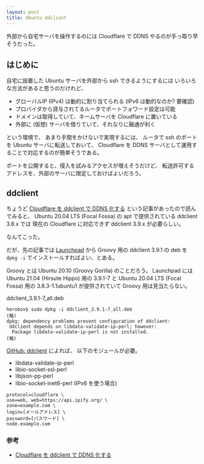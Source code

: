 ```yaml
---
layout: post
title: Ubuntu ddclient
---
```

外部から自宅サーバを操作するのには
Cloudflare で DDNS やるのが手っ取り早そうだった。

## はじめに

自宅に設置した Ubuntu サーバを外部から ssh できるようにするには
いろいろな方法があると思うのだけれど、

+ グローバルIP (IPv4) は動的に割り当てられる (IPv6 は動的なのか? 要確認)
+ プロバイダから貸与されてるルータでポートフォワード設定は可能
+ ドメインは取得していて、ネームサーバを Cloudflare に置いている
+ 外部に (仮想) サーバを借りていて、それなりに融通が利く

という環境で、
あまり手間をかけないで実現するには、
ルータで ssh のポートを Ubuntu サーバに転送しておいて、
Cloudflare を DDNS サーバとして運用することで対応するのが簡単そうである。

ポートを公開すると、侵入を試みるアクセスが増えそうだけど、
転送許可するアドレスを、外部のサーバに限定しておけばよいだろう。

## ddclient

ちょうど
[Cloudflare を ddclient で DDNS 化する](https://zenn.dev/akaregi/articles/4a0db32a4d40a7)
という記事があったので読んでみると、
Ubuntu 20.04 LTS (Focal Fossa) の apt で提供されている ddclient 3.8.x では
現在の Cloudflare に対応できず ddclient 3.9.x が必要らしい。

なんてこった。

だが、先の記事では
[Launchpad](https://launchpad.net/ubuntu/+source/ddclient)
から
Groovy 用の ddclient 3.9.1 の deb を `dpkg -i` でインストールすればよい、とある。

Groovy とは Ubuntu 20.10 (Groovy Gorilla) のことだろう。
Launchpad には Ubuntu 21.04 (Hirsute Hippo) 用の 3.9.1-7 と
Ubuntu 20.04 LTS (Focal Fossa) 用の 3.8.3-1.1ubuntu1 が提供されていて
Groovy 用は見当たらない。

ddclient_3.9.1-7_all.deb

```
herobox$ sudo dpkg -i ddclient_3.9.1-7_all.deb
(略)
dpkg: dependency problems prevent configuration of ddclient:
 ddclient depends on libdata-validate-ip-perl; however:
  Package libdata-validate-ip-perl is not installed.
(略)
```

[GitHub: ddclient](https://github.com/ddclient/ddclient#ubuntu-style-rc-files-and-daemon-mode)
によれば、
以下のモジュールが必要。

+ libdata-validate-ip-perl
+ libio-socket-ssl-perl
+ libjson-pp-perl
+ libio-socket-inet6-perl (IPv6 を使う場合)

```
protocol=cloudflare \
use=web, web=https://api.ipify.org/ \
zone=example.com \
login=[メールアドレス] \
password=[パスワード] \
node.example.com
```
### 参考

+ [Cloudflare を ddclient で DDNS 化する](https://zenn.dev/akaregi/articles/4a0db32a4d40a7)

